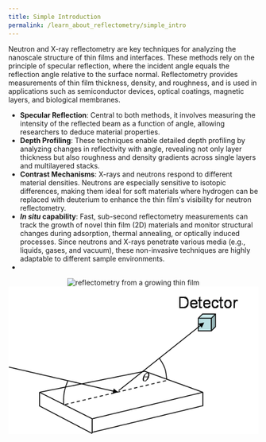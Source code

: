 ```yaml
---
title: Simple Introduction
permalink: /learn_about_reflectometry/simple_intro
---
```


Neutron and X-ray reflectometry are key techniques for analyzing the nanoscale structure of thin films and interfaces. These methods rely on the principle of specular reflection, where the incident angle equals the reflection angle relative to the surface normal. Reflectometry provides measurements of thin film thickness, density, and roughness, and is used in applications such as semiconductor devices, optical coatings, magnetic layers, and biological membranes.

- **Specular Reflection**: Central to both methods, it involves measuring the intensity of the reflected beam as a function of angle, allowing researchers to deduce material properties.
- **Depth Profiling**: These techniques enable detailed depth profiling by analyzing changes in reflectivity with angle, revealing not only layer thickness but also roughness and density gradients across single layers and multilayered stacks.
- **Contrast Mechanisms**: X-rays and neutrons respond to different material densities. Neutrons are especially sensitive to isotopic differences, making them ideal for soft materials where hydrogen can be replaced with deuterium to enhance the thin film's visibility for neutron reflectometry. 
- **<i>In situ</i> capability**:  Fast, sub-second reflectometry measurements can track the growth of novel thin film (2D) materials and monitor structural changes during adsorption, thermal annealing, or optically induced processes. Since neutrons and X-rays penetrate various media (e.g., liquids, gases, and vacuum), these non-invasive techniques are highly adaptable to different sample environments.
- 
<center>
<img src="/assets/insituXRR.gif" alt="reflectometry from a growing thin film">
</center>

<center>
<img src="/assets/simple.png" alt="A simple diagram of a reflectometry step up">
</center>
